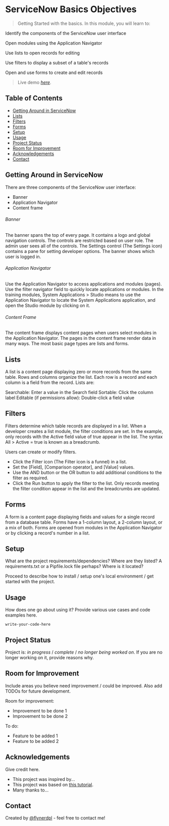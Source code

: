 # ServiceNow Basics Objectives
> Getting Started with the basics.
In this module, you will learn to:

Identify the components of the ServiceNow user interface

Open modules using the Application Navigator

Use lists to open records for editing

Use filters to display a subset of a table's records

Open and use forms to create and edit records

> Live demo [_here_](https://developer.servicenow.com/dev.do#!/learn/learning-plans/rome/new_to_servicenow/app_store_learnv2_buildmyfirstapp_rome_personal_developer_instances).

## Table of Contents
* [Getting Around in ServiceNow](#getting-around)
* [Lists](#lists)
* [Filters](#filters)
* [Forms](#forms)
* [Setup](#setup)
* [Usage](#usage)
* [Project Status](#project-status)
* [Room for Improvement](#room-for-improvement)
* [Acknowledgements](#acknowledgements)
* [Contact](#contact)
<!-- * [License](#license) -->


## Getting Around in ServiceNow

There are three components of the ServiceNow user interface:

- Banner
- Application Navigator
- Content frame
###### Banner
The banner spans the top of every page. It contains a logo and global navigation controls. 
The controls are restricted based on user role. The admin user sees all of the controls. 
The Settings control (The Settings icon) contains a pane for setting developer options. 
The banner shows which user is logged in.

###### Application Navigator
Use the Application Navigator to access applications and modules (pages). 
Use the filter navigator field to quickly locate applications or modules. In the training modules, 
System Applications > Studio means to use the Application Navigator to locate the System Applications application, 
and open the Studio module by clicking on it.

###### Content Frame
The content frame displays content pages when users select modules in the Application Navigator. The pages in the content frame render data in many ways. The most basic page types are lists and forms.


## Lists
A list is a content page displaying zero or more records from the same table. Rows and columns organize the list. Each row is a record and each column is a field from the record. Lists are:

Searchable: Enter a value in the Search field
Sortable: Click the column label
Editable (if permissions allow): Double-click a field value


## Filters

Filters determine which table records are displayed in a list. When a developer creates a list module,
the filter conditions are set. In the example, only records with the Active field value of true appear in the list.
The syntax All > Active = true is known as a breadcrumb.

Users can create or modify filters. 

- Click the Filter icon (The Filter icon is a funnel) in a list.
- Set the [Field], [Comparison operator], and [Value] values.
- Use the AND button or the OR button to add additional conditions to the filter as required.
- Click the Run button to apply the filter to the list. 
Only records meeting the filter condition appear in the list and the breadcrumbs are updated.


## Forms

A form is a content page displaying fields and values for a single record from a database table. Forms have a 1-column layout, a 2-column layout, or a mix of both. Forms are opened from modules in the Application Navigator or by clicking a record's number in a list.
<!-- ![Example screenshot](./img/screenshot.png) -->
<!-- If you have screenshots you'd like to share, include them here. -->


## Setup
What are the project requirements/dependencies? Where are they listed? A requirements.txt or a Pipfile.lock file perhaps? Where is it located?

Proceed to describe how to install / setup one's local environment / get started with the project.


## Usage
How does one go about using it?
Provide various use cases and code examples here.

`write-your-code-here`


## Project Status
Project is: _in progress_ / _complete_ / _no longer being worked on_. If you are no longer working on it, provide reasons why.


## Room for Improvement
Include areas you believe need improvement / could be improved. Also add TODOs for future development.

Room for improvement:
- Improvement to be done 1
- Improvement to be done 2

To do:
- Feature to be added 1
- Feature to be added 2


## Acknowledgements
Give credit here.
- This project was inspired by...
- This project was based on [this tutorial](https://www.example.com).
- Many thanks to...


## Contact
Created by [@flynerdpl](https://www.flynerd.pl/) - feel free to contact me!


<!-- Optional -->
<!-- ## License -->
<!-- This project is open source and available under the [... License](). -->

<!-- You don't have to include all sections - just the one's relevant to your project -->